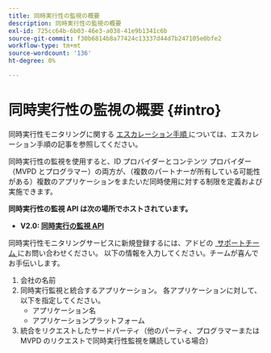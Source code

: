 ```yaml
---
title: 同時実行性の監視の概要
description: 同時実行性の監視の概要
exl-id: 725cc64b-6b03-46e3-a038-41e9b1341c6b
source-git-commit: f30b6814b8a77424c13337d44d7b247105e0bfe2
workflow-type: tm+mt
source-wordcount: '136'
ht-degree: 0%

---
```


# 同時実行性の監視の概要 {#intro}

同時実行性モニタリングに関する [&#x200B; エスカレーション手順 &#x200B;](/help/concurrency-monitoring/cm-escalation-procedures.md) については、エスカレーション手順の記事を参照してください。

同時実行性の監視を使用すると、ID プロバイダーとコンテンツ プロバイダー（MVPD とプログラマー）の両方が、（複数のパートナーが所有している可能性がある）複数のアプリケーションをまたいだ同時使用に対する制限を定義および実施できます。

**同時実行性の監視 API は次の場所でホストされています。**

* **V2.0: [&#x200B; 同時実行の監視 API](http://docs.adobeptime.io/cm-api-v2/)**

同時実行性モニタリングサービスに新規登録するには、アドビの [&#x200B; サポートチーム &#x200B;](mailto:tve-support@adobe.com) にお問い合わせください。 以下の情報を入力してください。チームが喜んでお手伝いします。

1. 会社の名前
1. 同時実行監視と統合するアプリケーション。 各アプリケーションに対して、以下を指定してください。
   * アプリケーション名
   * アプリケーションプラットフォーム
1. 統合をリクエストしたサードパーティ（他のパーティ、プログラマーまたは MVPD のリクエストで同時実行性監視を購読している場合）
